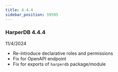 ```yaml
---
title: 4.4.4
sidebar_position: 59595
---
```


### HarperDB 4.4.4
11/4/2024

* Re-introduce declarative roles and permissions
* Fix for OpenAPI endpoint
* Fix for exports of `harperdb` package/module